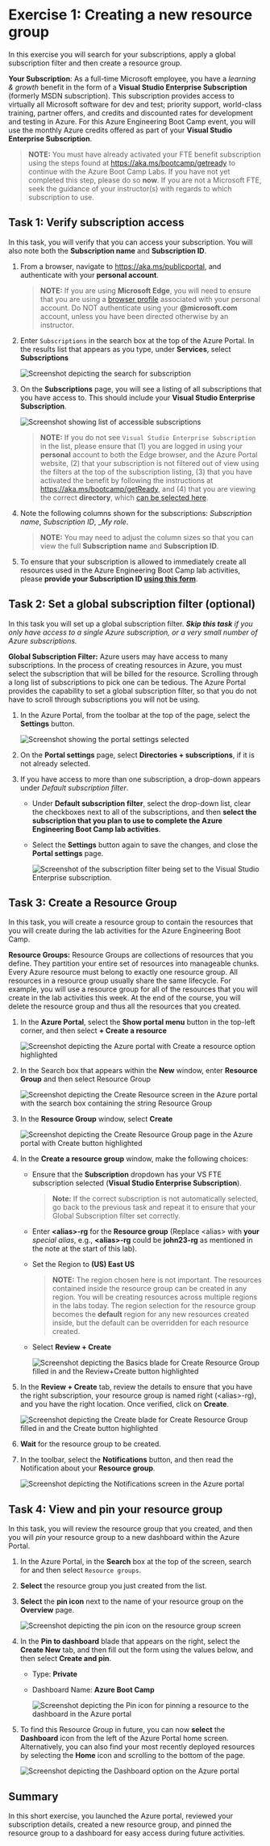 # Exercise 1: Creating a new resource group

In this exercise you will search for your subscriptions, apply a global subscription filter and then create a resource group.

__Your Subscription__: As a full-time Microsoft employee, you have a _learning & growth_ benefit in the form of a **Visual Studio Enterprise Subscription** (formerly MSDN subscription). This subscription provides access to virtually all Microsoft software for dev and test; priority support, world-class training, partner offers, and credits and discounted rates for development and testing in Azure. For this Azure Engineering Boot Camp event, you will use the monthly Azure credits offered as part of your __Visual Studio Enterprise Subscription__.

> **NOTE:** You must have already activated your FTE benefit subscription using the steps found at https://aka.ms/bootcamp/getready to continue with the Azure Boot Camp Labs. If you have not yet completed this step, please do so __now__. If you are not a Microsoft FTE, seek the guidance of your instructor(s) with regards to which subscription to use.

## Task 1: Verify subscription access

In this task, you will verify that you can access your subscription. You will also note both the **Subscription name** and **Subscription ID**.

1. From a browser, navigate to <https://aka.ms/publicportal>, and authenticate with your __personal account__.

	> __NOTE:__ If you are using __Microsoft Edge__, you will need to ensure that you are using a [browser profile](https://support.microsoft.com/en-us/topic/sign-in-and-create-multiple-profiles-in-microsoft-edge-df94e622-2061-49ae-ad1d-6f0e43ce6435) associated with your personal account. Do NOT authenticate using your __@microsoft.com__ account, unless you have been directed otherwise by an instructor.

1. Enter `Subscriptions` in the search box at the top of the Azure Portal. In the results list that appears as you type, under **Services**, select **Subscriptions**

	![](img/subscription-search.png "Screenshot depicting the search for subscription")

1. On the **Subscriptions** page, you will see a listing of all subscriptions that you have access to. This should include your **Visual Studio Enterprise Subscription**. 

	![](img/subscription-list.png "Screenshot showing list of accessible subscriptions")

	> **NOTE:** If you do not see `Visual Studio Enterprise Subscription` in the list, please ensure that (1) you are logged in using your **personal** account to both the Edge browser, and the Azure Portal website, (2) that your subscription is not filtered out of view using the filters at the top of the subscription listing, (3) that you have activated the benefit by following the instructions at https://aka.ms/bootcamp/getReady, and (4) that you are viewing the correct **directory**, which [can be selected here](https://portal.azure.com/?feature.customportal=false#settings/directory).

1. Note the following columns shown for the subscriptions: _Subscription name_, _Subscription ID_, __My role_.

	> **NOTE:** You may need to adjust the column sizes so that you can view the full **Subscription name** and **Subscription ID**.

1. To ensure that your subscription is allowed to immediately create all resources used in the Azure Engineering Boot Camp lab activities, please **provide your Subscription ID [using this form](https://aka.ms/bootcamp/fundamentals/SubListForm)**.

## Task 2: Set a global subscription filter (optional)

In this task you will set up a global subscription filter. ***Skip this task** if you only have access to a single Azure subscription, or a very small number of Azure subscriptions.*

__Global Subscription Filter:__  Azure users may have access to many subscriptions. In the process of creating resources in Azure, you must select the subscription that will be billed for the resource. Scrolling through a long list of subscriptions to pick one can be tedious. The Azure Portal provides the capability to set a global subscription filter, so that you do not have to scroll through subscriptions you will not be using.

1. In the Azure Portal, from the toolbar at the top of the page, select the **Settings** button.

	![](img/portal-settings.png "Screenshot showing the portal settings selected")

1. On the **Portal settings** page, select __Directories + subscriptions__, if it is not already selected.

1. If you have access to more than one subscription, a drop-down appears under _Default subscription filter_.

	- Under **Default subscription filter**, select the drop-down list, clear the checkboxes next to all of the subscriptions, and then **select the subscription that you plan to use to complete the Azure Engineering Boot Camp lab activities**.

	- Select the **Settings** button again to save the changes, and close the **Portal settings** page.

		![](img/set-subscription-filter.png "Screenshot of the subscription filter being set to the Visual Studio Enterprise subscription.")

## Task 3: Create a Resource Group

In this task, you will create a resource group to contain the resources that you will create during the lab activities for the Azure Engineering Boot Camp.

__Resource Groups:__  Resource Groups are collections of resources that you define. They partition your entire set of resources into manageable chunks. Every Azure resource must belong to exactly one resource group. All resources in a resource group usually share the same lifecycle. For example, you will use a resource group for all of the resources that you will create in the lab activities this week. At the end of the course, you will delete the resource group and thus all the resources that you created.

1.  In the **Azure Portal**, select the **Show portal menu** button in the top-left corner, and then select __+ Create a resource__

    ![](img/create.resource.select.png "Screenshot depicting the Azure portal with Create a resource option highlighted")

1. In the Search box that appears within the __New__ window, enter __Resource Group__ and then select Resource Group

	![](img/resource.group.search.png "Screenshot depicting the Create Resource screen in the Azure portal with the search box containing the string Resource Group")

1. In the __Resource Group__ window, select __Create__
  
    ![](img/resource.group.create.png "Screenshot depicting the Create Resource Group page in the Azure portal with Create button highlighted")

1. In the __Create a resource group__ window, make the following choices:

	- Ensure that the __Subscription__ dropdown has your VS FTE subscription selected (__Visual Studio Enterprise Subscription__).

		>__Note:__ If the correct subscription is not automatically selected, go back to the previous task and repeat it to ensure that your Global Subscription filter set correctly.

	- Enter __\<alias\>-rg__ for the __Resource group__  (Replace \<alias\> with __your__ *special alias*, e.g., __\<alias\>-rg__ could be __john23-rg__ as mentioned in the note at the start of this lab).

	- Set the Region to __(US) East US__

		> **NOTE:** The region chosen here is not important. The resources contained inside the resource group can be created in any region. You will be creating resources across multiple regions in the labs today. The region selection for the resource group becomes the **default** region for any new resources created inside, but the default can be overridden for each resource created. 

	- Select __Review + Create__

		![](img/resource-group-name.png "Screenshot depicting the Basics blade for Create Resource Group filled in and the Review+Create button highlighted")

1. In the __Review + Create__ tab, review the details to ensure that you have the right subscription, your resource group is named right (\<alias\>-rg), and you have the right location. Once verified, click on __Create__.

	![](img/create.resource.group.verify.png "Screenshot depicting the Create blade for Create Resource Group filled in and the Create button highlighted")

1. **Wait** for the resource group to be created.

1. In the toolbar, select the **Notifications** button, and then read the Notification about your __Resource group__.

	![](img/resource-group-create-notification.png "Screenshot depicting the Notifications screen in the Azure portal")

## Task 4: View and pin your resource group

In this task, you will review the resource group that you created, and then you will _pin_ your resource group to a new dashboard within the Azure Portal.

1. In the Azure Portal, in the **Search** box at the top of the screen, search for and then select `Resource groups`.

1. **Select** the resource group you just created from the list.

1. **Select** the **pin icon** next to the name of your resource group on the **Overview** page.

	![](img/resource-group-pin-icon.png "Screenshot depicting the pin icon on the resource group screen")

1. In the **Pin to dashboard** blade that appears on the right, select the **Create New** tab, and then fill out the form using the values below, and then select **Create and pin**.

	- Type: **Private**
	- Dashboard Name: **Azure Boot Camp**

		![](img/new-dashboard-settings.png "Screenshot depicting the Pin icon for pinning a resource to the dashboard in the Azure portal")

1. To find this Resource Group in future, you can now **select** the **Dashboard** icon from the left of the Azure Portal home screen. Alternatively, you can also find your most recently deployed resources by selecting the **Home** icon and scrolling to the bottom of the page.

	![](img/homeanddashboard.png "Screenshot depicting the Dashboard option on the Azure portal")

## Summary

In this short exercise, you launched the Azure portal, reviewed your subscription details, created a new resource group, and pinned the resource group to a dashboard for easy access during future activities.
